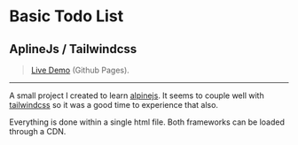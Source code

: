 # Basic Todo List

## AplineJs / Tailwindcss

> [Live Demo](https://github.com) (Github Pages).

---

A small project I created to learn [alpinejs](https://github.com/alpinejs/alpine). It seems to couple well with [tailwindcss](https://tailwindcss.com/) so it was a good time to experience that also.

Everything is done within a single html file. Both frameworks can be loaded through a CDN.
